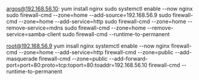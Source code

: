 argos@192.168.56.10:
	yum install nginx
	sudo systemctl enable --now nginx
	sudo firewall-cmd --zone=home --add-source=192.168.56.9
	sudo firewall-cmd --zone=home --add-service=http
	sudo firewall-cmd --zone=home --remove-service=mdns
	sudo firewall-cmd --zone=home --remove-service=samba-client
	sudo firewall-cmd --runtime-to-permanent

root@192.168.56.9
	yum insall nginx
	systemctl enable --now nginx
	firewall-cmd --zone=home --add-service=http
	firewall-cmd --zone=public --add-masquerade
	firewall-cmd --zone=public --add-forward-port=port=80:proto=tcp:toport=80:toaddr=192.168.56.10
	firewall-cmd --runtime-to-permanent